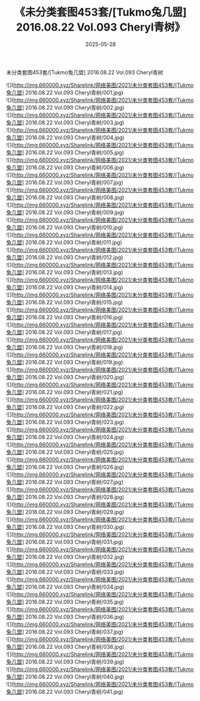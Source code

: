 ﻿---
layout: post
title:  《未分类套图453套/[Tukmo兔几盟] 2016.08.22 Vol.093 Cheryl青树》
date:   2025-05-28
img: http://img.660000.xyz/Sharelink/网络美图/2021/未分类套图453套/[Tukmo兔几盟] 2016.08.22 Vol.093 Cheryl青树/000.jpg
categories: [美女, 清纯, 唯美]
---

未分类套图453套/[Tukmo兔几盟] 2016.08.22 Vol.093 Cheryl青树

 ![](http://img.660000.xyz/Sharelink/网络美图/2021/未分类套图453套/[Tukmo兔几盟] 2016.08.22 Vol.093 Cheryl青树/001.jpg) <br>![](http://img.660000.xyz/Sharelink/网络美图/2021/未分类套图453套/[Tukmo兔几盟] 2016.08.22 Vol.093 Cheryl青树/002.jpg) <br>![](http://img.660000.xyz/Sharelink/网络美图/2021/未分类套图453套/[Tukmo兔几盟] 2016.08.22 Vol.093 Cheryl青树/003.jpg) <br>![](http://img.660000.xyz/Sharelink/网络美图/2021/未分类套图453套/[Tukmo兔几盟] 2016.08.22 Vol.093 Cheryl青树/004.jpg) <br>![](http://img.660000.xyz/Sharelink/网络美图/2021/未分类套图453套/[Tukmo兔几盟] 2016.08.22 Vol.093 Cheryl青树/005.jpg) <br>![](http://img.660000.xyz/Sharelink/网络美图/2021/未分类套图453套/[Tukmo兔几盟] 2016.08.22 Vol.093 Cheryl青树/006.jpg) <br>![](http://img.660000.xyz/Sharelink/网络美图/2021/未分类套图453套/[Tukmo兔几盟] 2016.08.22 Vol.093 Cheryl青树/007.jpg) <br>![](http://img.660000.xyz/Sharelink/网络美图/2021/未分类套图453套/[Tukmo兔几盟] 2016.08.22 Vol.093 Cheryl青树/008.jpg) <br>![](http://img.660000.xyz/Sharelink/网络美图/2021/未分类套图453套/[Tukmo兔几盟] 2016.08.22 Vol.093 Cheryl青树/009.jpg) <br>![](http://img.660000.xyz/Sharelink/网络美图/2021/未分类套图453套/[Tukmo兔几盟] 2016.08.22 Vol.093 Cheryl青树/010.jpg) <br>![](http://img.660000.xyz/Sharelink/网络美图/2021/未分类套图453套/[Tukmo兔几盟] 2016.08.22 Vol.093 Cheryl青树/011.jpg) <br>![](http://img.660000.xyz/Sharelink/网络美图/2021/未分类套图453套/[Tukmo兔几盟] 2016.08.22 Vol.093 Cheryl青树/012.jpg) <br>![](http://img.660000.xyz/Sharelink/网络美图/2021/未分类套图453套/[Tukmo兔几盟] 2016.08.22 Vol.093 Cheryl青树/013.jpg) <br>![](http://img.660000.xyz/Sharelink/网络美图/2021/未分类套图453套/[Tukmo兔几盟] 2016.08.22 Vol.093 Cheryl青树/014.jpg) <br>![](http://img.660000.xyz/Sharelink/网络美图/2021/未分类套图453套/[Tukmo兔几盟] 2016.08.22 Vol.093 Cheryl青树/015.jpg) <br>![](http://img.660000.xyz/Sharelink/网络美图/2021/未分类套图453套/[Tukmo兔几盟] 2016.08.22 Vol.093 Cheryl青树/016.jpg) <br>![](http://img.660000.xyz/Sharelink/网络美图/2021/未分类套图453套/[Tukmo兔几盟] 2016.08.22 Vol.093 Cheryl青树/017.jpg) <br>![](http://img.660000.xyz/Sharelink/网络美图/2021/未分类套图453套/[Tukmo兔几盟] 2016.08.22 Vol.093 Cheryl青树/018.jpg) <br>![](http://img.660000.xyz/Sharelink/网络美图/2021/未分类套图453套/[Tukmo兔几盟] 2016.08.22 Vol.093 Cheryl青树/019.jpg) <br>![](http://img.660000.xyz/Sharelink/网络美图/2021/未分类套图453套/[Tukmo兔几盟] 2016.08.22 Vol.093 Cheryl青树/020.jpg) <br>![](http://img.660000.xyz/Sharelink/网络美图/2021/未分类套图453套/[Tukmo兔几盟] 2016.08.22 Vol.093 Cheryl青树/021.jpg) <br>![](http://img.660000.xyz/Sharelink/网络美图/2021/未分类套图453套/[Tukmo兔几盟] 2016.08.22 Vol.093 Cheryl青树/022.jpg) <br>![](http://img.660000.xyz/Sharelink/网络美图/2021/未分类套图453套/[Tukmo兔几盟] 2016.08.22 Vol.093 Cheryl青树/023.jpg) <br>![](http://img.660000.xyz/Sharelink/网络美图/2021/未分类套图453套/[Tukmo兔几盟] 2016.08.22 Vol.093 Cheryl青树/024.jpg) <br>![](http://img.660000.xyz/Sharelink/网络美图/2021/未分类套图453套/[Tukmo兔几盟] 2016.08.22 Vol.093 Cheryl青树/025.jpg) <br>![](http://img.660000.xyz/Sharelink/网络美图/2021/未分类套图453套/[Tukmo兔几盟] 2016.08.22 Vol.093 Cheryl青树/026.jpg) <br>![](http://img.660000.xyz/Sharelink/网络美图/2021/未分类套图453套/[Tukmo兔几盟] 2016.08.22 Vol.093 Cheryl青树/027.jpg) <br>![](http://img.660000.xyz/Sharelink/网络美图/2021/未分类套图453套/[Tukmo兔几盟] 2016.08.22 Vol.093 Cheryl青树/028.jpg) <br>![](http://img.660000.xyz/Sharelink/网络美图/2021/未分类套图453套/[Tukmo兔几盟] 2016.08.22 Vol.093 Cheryl青树/029.jpg) <br>![](http://img.660000.xyz/Sharelink/网络美图/2021/未分类套图453套/[Tukmo兔几盟] 2016.08.22 Vol.093 Cheryl青树/030.jpg) <br>![](http://img.660000.xyz/Sharelink/网络美图/2021/未分类套图453套/[Tukmo兔几盟] 2016.08.22 Vol.093 Cheryl青树/031.jpg) <br>![](http://img.660000.xyz/Sharelink/网络美图/2021/未分类套图453套/[Tukmo兔几盟] 2016.08.22 Vol.093 Cheryl青树/032.jpg) <br>![](http://img.660000.xyz/Sharelink/网络美图/2021/未分类套图453套/[Tukmo兔几盟] 2016.08.22 Vol.093 Cheryl青树/033.jpg) <br>![](http://img.660000.xyz/Sharelink/网络美图/2021/未分类套图453套/[Tukmo兔几盟] 2016.08.22 Vol.093 Cheryl青树/034.jpg) <br>![](http://img.660000.xyz/Sharelink/网络美图/2021/未分类套图453套/[Tukmo兔几盟] 2016.08.22 Vol.093 Cheryl青树/035.jpg) <br>![](http://img.660000.xyz/Sharelink/网络美图/2021/未分类套图453套/[Tukmo兔几盟] 2016.08.22 Vol.093 Cheryl青树/036.jpg) <br>![](http://img.660000.xyz/Sharelink/网络美图/2021/未分类套图453套/[Tukmo兔几盟] 2016.08.22 Vol.093 Cheryl青树/037.jpg) <br>![](http://img.660000.xyz/Sharelink/网络美图/2021/未分类套图453套/[Tukmo兔几盟] 2016.08.22 Vol.093 Cheryl青树/038.jpg) <br>![](http://img.660000.xyz/Sharelink/网络美图/2021/未分类套图453套/[Tukmo兔几盟] 2016.08.22 Vol.093 Cheryl青树/039.jpg) <br>![](http://img.660000.xyz/Sharelink/网络美图/2021/未分类套图453套/[Tukmo兔几盟] 2016.08.22 Vol.093 Cheryl青树/040.jpg) <br>![](http://img.660000.xyz/Sharelink/网络美图/2021/未分类套图453套/[Tukmo兔几盟] 2016.08.22 Vol.093 Cheryl青树/041.jpg) <br>